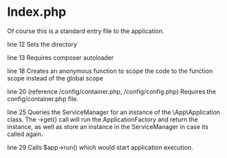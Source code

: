 # Index.php

Of course this is a standard entry file to the application.

line 12
Sets the directory

line 13
Requires composer autoloader

line 18
Creates an anonymous function to scope the code to the function scope instead of the global scope

line 20 (reference /config/container.php, /config/config.php)
Requires the config/container.php file.

line 25
Queries the ServiceManager for an instance of the \App\Application class.
The ->get() call will run the ApplicationFactory and return the instance, as well as store an instance in the ServiceManager
in case its called again.

line 29
Calls $app->run() which would start application execution.
